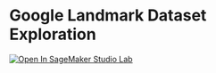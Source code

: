 # Google Landmark Dataset Exploration

[![Open In SageMaker Studio Lab](https://studiolab.sagemaker.aws/studiolab.svg)](https://studiolab.sagemaker.aws/import/github/nathanielng/landmark/landmark.ipynb)
